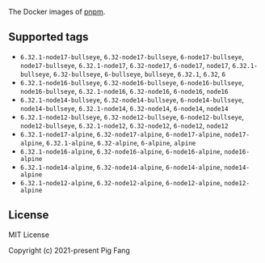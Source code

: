 The Docker images of [pnpm](https://pnpm.io).

## Supported tags

- `6.32.1-node17-bullseye`, `6.32-node17-bullseye`, `6-node17-bullseye`, `node17-bullseye`, `6.32.1-node17`, `6.32-node17`, `6-node17`, `node17`, `6.32.1-bullseye`, `6.32-bullseye`, `6-bullseye`, `bullseye`, `6.32.1`, `6.32`, `6`
- `6.32.1-node16-bullseye`, `6.32-node16-bullseye`, `6-node16-bullseye`, `node16-bullseye`, `6.32.1-node16`, `6.32-node16`, `6-node16`, `node16`
- `6.32.1-node14-bullseye`, `6.32-node14-bullseye`, `6-node14-bullseye`, `node14-bullseye`, `6.32.1-node14`, `6.32-node14`, `6-node14`, `node14`
- `6.32.1-node12-bullseye`, `6.32-node12-bullseye`, `6-node12-bullseye`, `node12-bullseye`, `6.32.1-node12`, `6.32-node12`, `6-node12`, `node12`
- `6.32.1-node17-alpine`, `6.32-node17-alpine`, `6-node17-alpine`, `node17-alpine`, `6.32.1-alpine`, `6.32-alpine`, `6-alpine`, `alpine`
- `6.32.1-node16-alpine`, `6.32-node16-alpine`, `6-node16-alpine`, `node16-alpine`
- `6.32.1-node14-alpine`, `6.32-node14-alpine`, `6-node14-alpine`, `node14-alpine`
- `6.32.1-node12-alpine`, `6.32-node12-alpine`, `6-node12-alpine`, `node12-alpine`

## License

MIT License

Copyright (c) 2021-present Pig Fang
